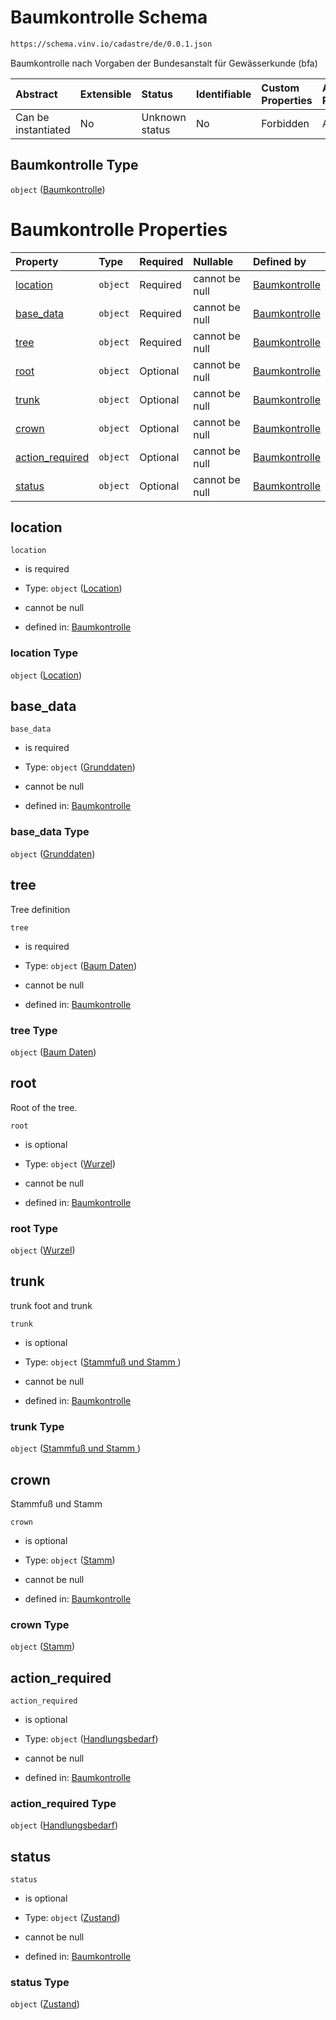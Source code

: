# Baumkontrolle Schema

```txt
https://schema.vinv.io/cadastre/de/0.0.1.json
```

Baumkontrolle nach Vorgaben der Bundesanstalt für Gewässerkunde (bfa)

| Abstract            | Extensible | Status         | Identifiable | Custom Properties | Additional Properties | Access Restrictions | Defined In                                                                                                               |
| :------------------ | :--------- | :------------- | :----------- | :---------------- | :-------------------- | :------------------ | :----------------------------------------------------------------------------------------------------------------------- |
| Can be instantiated | No         | Unknown status | No           | Forbidden         | Allowed               | none                | [dereferenced.doc.json](../../../../../../vinv-schemas/vinv-tree/out/0.0.1/dereferenced.doc.json "open original schema") |

## Baumkontrolle Type

`object` ([Baumkontrolle](dereferenced.md))

# Baumkontrolle Properties

| Property                             | Type     | Required | Nullable       | Defined by                                                                                                                              |
| :----------------------------------- | :------- | :------- | :------------- | :-------------------------------------------------------------------------------------------------------------------------------------- |
| [location](#location)                | `object` | Required | cannot be null | [Baumkontrolle](dereferenced-properties-location.md "https://schema.vinv.io/cadastre/de/0.0.1.json#/properties/location")               |
| [base\_data](#base_data)             | `object` | Required | cannot be null | [Baumkontrolle](dereferenced-properties-grunddaten.md "https://schema.vinv.io/cadastre/de/0.0.1.json#/properties/base_data")            |
| [tree](#tree)                        | `object` | Required | cannot be null | [Baumkontrolle](dereferenced-properties-baum-daten.md "https://schema.vinv.io/cadastre/de/0.0.1.json#/properties/tree")                 |
| [root](#root)                        | `object` | Optional | cannot be null | [Baumkontrolle](dereferenced-properties-wurzel.md "https://schema.vinv.io/cadastre/de/0.0.1.json#/properties/root")                     |
| [trunk](#trunk)                      | `object` | Optional | cannot be null | [Baumkontrolle](dereferenced-properties-stammfuß-und-stamm-.md "https://schema.vinv.io/cadastre/de/0.0.1.json#/properties/trunk")       |
| [crown](#crown)                      | `object` | Optional | cannot be null | [Baumkontrolle](dereferenced-properties-stamm.md "https://schema.vinv.io/cadastre/de/0.0.1.json#/properties/crown")                     |
| [action\_required](#action_required) | `object` | Optional | cannot be null | [Baumkontrolle](dereferenced-properties-handlungsbedarf.md "https://schema.vinv.io/cadastre/de/0.0.1.json#/properties/action_required") |
| [status](#status)                    | `object` | Optional | cannot be null | [Baumkontrolle](dereferenced-properties-zustand.md "https://schema.vinv.io/cadastre/de/0.0.1.json#/properties/status")                  |

## location



`location`

*   is required

*   Type: `object` ([Location](dereferenced-properties-location.md))

*   cannot be null

*   defined in: [Baumkontrolle](dereferenced-properties-location.md "https://schema.vinv.io/cadastre/de/0.0.1.json#/properties/location")

### location Type

`object` ([Location](dereferenced-properties-location.md))

## base\_data



`base_data`

*   is required

*   Type: `object` ([Grunddaten](dereferenced-properties-grunddaten.md))

*   cannot be null

*   defined in: [Baumkontrolle](dereferenced-properties-grunddaten.md "https://schema.vinv.io/cadastre/de/0.0.1.json#/properties/base_data")

### base\_data Type

`object` ([Grunddaten](dereferenced-properties-grunddaten.md))

## tree

Tree definition

`tree`

*   is required

*   Type: `object` ([Baum Daten](dereferenced-properties-baum-daten.md))

*   cannot be null

*   defined in: [Baumkontrolle](dereferenced-properties-baum-daten.md "https://schema.vinv.io/cadastre/de/0.0.1.json#/properties/tree")

### tree Type

`object` ([Baum Daten](dereferenced-properties-baum-daten.md))

## root

Root of the tree.

`root`

*   is optional

*   Type: `object` ([Wurzel](dereferenced-properties-wurzel.md))

*   cannot be null

*   defined in: [Baumkontrolle](dereferenced-properties-wurzel.md "https://schema.vinv.io/cadastre/de/0.0.1.json#/properties/root")

### root Type

`object` ([Wurzel](dereferenced-properties-wurzel.md))

## trunk

trunk foot and trunk

`trunk`

*   is optional

*   Type: `object` ([Stammfuß und Stamm ](dereferenced-properties-stammfuß-und-stamm-.md))

*   cannot be null

*   defined in: [Baumkontrolle](dereferenced-properties-stammfuß-und-stamm-.md "https://schema.vinv.io/cadastre/de/0.0.1.json#/properties/trunk")

### trunk Type

`object` ([Stammfuß und Stamm ](dereferenced-properties-stammfuß-und-stamm-.md))

## crown

Stammfuß und Stamm

`crown`

*   is optional

*   Type: `object` ([Stamm](dereferenced-properties-stamm.md))

*   cannot be null

*   defined in: [Baumkontrolle](dereferenced-properties-stamm.md "https://schema.vinv.io/cadastre/de/0.0.1.json#/properties/crown")

### crown Type

`object` ([Stamm](dereferenced-properties-stamm.md))

## action\_required



`action_required`

*   is optional

*   Type: `object` ([Handlungsbedarf](dereferenced-properties-handlungsbedarf.md))

*   cannot be null

*   defined in: [Baumkontrolle](dereferenced-properties-handlungsbedarf.md "https://schema.vinv.io/cadastre/de/0.0.1.json#/properties/action_required")

### action\_required Type

`object` ([Handlungsbedarf](dereferenced-properties-handlungsbedarf.md))

## status



`status`

*   is optional

*   Type: `object` ([Zustand](dereferenced-properties-zustand.md))

*   cannot be null

*   defined in: [Baumkontrolle](dereferenced-properties-zustand.md "https://schema.vinv.io/cadastre/de/0.0.1.json#/properties/status")

### status Type

`object` ([Zustand](dereferenced-properties-zustand.md))
